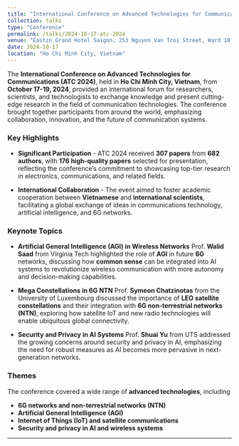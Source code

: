 ```yaml
---
title: "International Conference on Advanced Technologies for Communications (ATC 2024)"
collection: talks
type: "Conference"
permalink: /talks/2024-10-17-atc-2024
venue: "Eastin Grand Hotel Saigon, 253 Nguyen Van Troi Street, Ward 10, Phu Nhuan district,"
date: 2024-10-17
location: "Ho Chi Minh City, Vietnam"
---
```


The **International Conference on Advanced Technologies for Communications (ATC 2024)**, held in **Ho Chi Minh City, Vietnam**, from **October 17-19, 2024**, provided an international forum for researchers, scientists, and technologists to exchange knowledge and present cutting-edge research in the field of communication technologies. The conference brought together participants from around the world, emphasizing collaboration, innovation, and the future of communication systems.

### Key Highlights
- **Significant Participation** - ATC 2024 received **307 papers** from **682 authors**, with **176 high-quality papers** selected for presentation, reflecting the conference’s commitment to showcasing top-tier research in electronics, communications, and related fields.
  
- **International Collaboration**  - The event aimed to foster academic cooperation between **Vietnamese** and **international scientists**, facilitating a global exchange of ideas in communications technology, artificial intelligence, and 6G networks.

### Keynote Topics
- **Artificial General Intelligence (AGI) in Wireless Networks** Prof. **Walid Saad** from Virginia Tech highlighted the role of **AGI** in future **6G** networks, discussing how **common sense** can be integrated into AI systems to revolutionize wireless communication with more autonomy and decision-making capabilities.
  
- **Mega Constellations in 6G NTN** Prof. **Symeon Chatzinotas** from the University of Luxembourg discussed the importance of **LEO satellite constellations** and their integration with **6G non-terrestrial networks (NTN)**, exploring how satellite IoT and new radio technologies will enable ubiquitous global connectivity.

- **Security and Privacy in AI Systems** Prof. **Shuai Yu** from UTS addressed the growing concerns around security and privacy in AI, emphasizing the need for robust measures as AI becomes more pervasive in next-generation networks.

### Themes
The conference covered a wide range of **advanced technologies**, including
- **6G networks and non-terrestrial networks (NTN)**
- **Artificial General Intelligence (AGI)**
- **Internet of Things (IoT) and satellite communications**
- **Security and privacy in AI and wireless systems**


--- 

